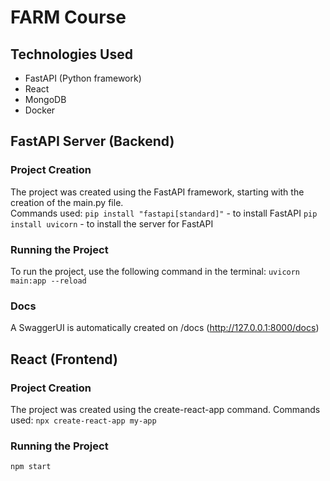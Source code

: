 # FARM Course

## Technologies Used

- FastAPI (Python framework)
- React
- MongoDB
- Docker

## FastAPI Server (Backend)

### Project Creation

The project was created using the FastAPI framework, starting with the creation of the main.py file.  
 Commands used:
`pip install "fastapi[standard]"` - to install FastAPI
`pip install uvicorn` - to install the server for FastAPI

### Running the Project

To run the project, use the following command in the terminal:
`uvicorn main:app --reload`

### Docs

A SwaggerUI is automatically created on /docs (http://127.0.0.1:8000/docs)

## React (Frontend)

### Project Creation

The project was created using the create-react-app command. Commands used: `npx create-react-app my-app`

### Running the Project

`npm start`
